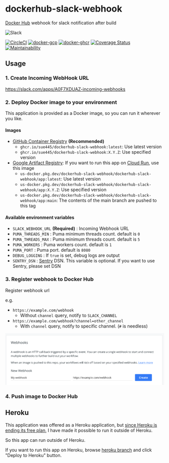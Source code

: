 # dockerhub-slack-webhook
[Docker Hub](https://hub.docker.com/) webhook for slack notification after build

![Slack](img/slack.png)

[![CircleCI](https://circleci.com/gh/sue445/dockerhub-slack-webhook.svg?style=svg)](https://circleci.com/gh/sue445/dockerhub-slack-webhook)
[![docker-gcp](https://github.com/sue445/dockerhub-slack-webhook/actions/workflows/docker-gcp.yml/badge.svg)](https://github.com/sue445/dockerhub-slack-webhook/actions/workflows/docker-gcp.yml)
[![docker-ghcr](https://github.com/sue445/dockerhub-slack-webhook/actions/workflows/docker-ghcr.yml/badge.svg)](https://github.com/sue445/dockerhub-slack-webhook/actions/workflows/docker-ghcr.yml)
[![Coverage Status](https://coveralls.io/repos/github/sue445/dockerhub-slack-webhook/badge.svg?branch=master)](https://coveralls.io/github/sue445/dockerhub-slack-webhook?branch=master)
[![Maintainability](https://api.codeclimate.com/v1/badges/a013ff2962f7a49b77f3/maintainability)](https://codeclimate.com/github/sue445/dockerhub-slack-webhook/maintainability)

## Usage
### 1. Create Incoming WebHook URL
https://slack.com/apps/A0F7XDUAZ-incoming-webhooks

### 2. Deploy Docker image to your environment
This application is provided as a Docker image, so you can run it wherever you like.

#### Images
* [GitHub Container Registry](https://github.com/sue445/dockerhub-slack-webhook/pkgs/container/dockerhub-slack-webhook) **(Recommended)**
  * `ghcr.io/sue445/dockerhub-slack-webhook:latest`: Use latest version
  * `ghcr.io/sue445/dockerhub-slack-webhook:X.Y.Z`: Use specified version
* [Google Artifact Registry](https://console.cloud.google.com/artifacts/docker/dockerhub-slack-webhook/us/dockerhub-slack-webhook/app): If you want to run this app on [Cloud Run](https://cloud.google.com/run), use this image
  * `us-docker.pkg.dev/dockerhub-slack-webhook/dockerhub-slack-webhook/app:latest`: Use latest version
  * `us-docker.pkg.dev/dockerhub-slack-webhook/dockerhub-slack-webhook/app:X.Y.Z`: Use specified version
  * `us-docker.pkg.dev/dockerhub-slack-webhook/dockerhub-slack-webhook/app:main`: The contents of the main branch are pushed to this tag

#### Available environment variables
* `SLACK_WEBHOOK_URL` **(Required)** : Incoming Webhook URL
* `PUMA_THREADS_MIN` : Puma minimum threads count. default is `0`
* `PUMA_THREADS_MAX` : Puma minimum threads count. default is `5`
* `PUMA_WORKERS` : Puma workers count. default is `1`
* `PUMA_PORT` : Puma port. default is `8080`
* `DEBUG_LOGGING` : If `true` is set, debug logs are output
* `SENTRY_DSN` : [Sentry](https://sentry.io) DSN. This variable is optional. If you want to use Sentry, please set DSN

### 3. Register webhook to Docker Hub
Register webhook url

e.g. 

* `https://example.com/webhook`
  * Without `channel` query, notify to `SLACK_CHANNEL`
* `https://example.com/webhook?channel=other_channel`
  * With `channel` query, notify to specific channel. (`#` is needless)

![Docker Hub](img/dockerhub.png)

### 4. Push image to Docker Hub

## Heroku
This application was offered as a Heroku application, but [since Heroku is ending its free plan](https://blog.heroku.com/next-chapter), I have made it possible to run it outside of Heroku.

So this app can run outside of Heroku.

If you want to run this app on Heroku, browse [heroku branch](https://github.com/sue445/dockerhub-slack-webhook/tree/heroku) and click "Deploy to Heroku" button.
